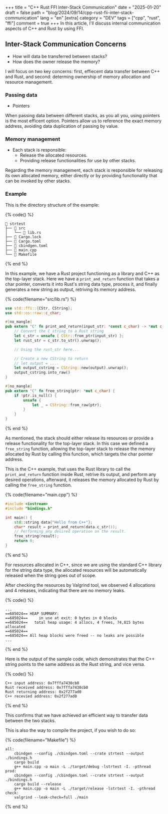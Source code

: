 +++
title = "C++ Rust FFI Inter-Stack Communication"
date = "2025-01-20"
draft = false
path = "blog/2024/09/14/cpp-rust-fii-inter-stack-communication"
lang = "en"
[extra]
category = "DEV"
tags = ["cpp", "rust", "ffi"]
comment = true
+++
In this article, I'll discuss internal communication aspects of C++ and Rust by using FFI.
<!-- more -->

## Inter-Stack Communication Concerns

* How will data be transferred between stacks?
* How does the owner release the memory?

I will focus on two key concerns: first, effiecent data transfer between C++ and Rust, and second: determing ownership of memory allocation and resource management.

### Passing data
* Pointers

When passing data between different stacks, as you all you, using pointers is the most efficent option.
Pointers allow us to reference the exact memory address, avoiding data duplication of passing by value.

### Memory management
* Each stack is responsible:
    * Release the allocated resources.
    * Providing release functionalities for use by other stacks.

Regarding the memory management, each stack is responsible for releasing its own allocated memory, either directly or by providing functionality that can be invoked by other stacks.

### Example

This is the directory structure of the example:

{% code() %}
```
 strtest
├──  src
│   └──  lib.rs
├──  Cargo.lock
├──  Cargo.toml
├──  cbindgen.toml
├──  main.cpp
└──  Makefile
```
{% end %}

In this example, we have a Rust project functioning as a library and C++ as the top-layer stack.
Here we have a `print_and_return` function that takes a char pointer, converts it into Rust's string data type, process it, and finally generates a new string as output, retriving its memory address.

{% code(filename="src/lib.rs") %}
```rust
use std::ffi::{CStr, CString};
use std::os::raw::c_char;

#[no_mangle]
pub extern "C" fn print_and_return(input_str: *const c_char) -> *mut c_char {
    // Convert the C string to a Rust string
    let c_str = unsafe { CStr::from_ptr(input_str) };
    let rust_str = c_str.to_str().unwrap();

    // Using the rust_str here...

    // Create a new CString to return
    // let output = ....
    let output_cstring = CString::new(output).unwrap();
    output_cstring.into_raw()
}

#[no_mangle]
pub extern "C" fn free_string(ptr: *mut c_char) {
    if !ptr.is_null() {
        unsafe {
            let _ = CString::from_raw(ptr);
        }
    }
}
```
{% end %}

As mentioned, the stack should either release its resources or provide a release functionality for the top-layer stack.
In this case we defined a `free_string` function, allowing the top-layer stack to release the memory allocated by Rust by calling this function, which targets the char pointer address.

This is the C++ example, that uses the Rust library to call the `print_and_return` function inside Rust, retrive its output, and perform any desired operations, afterward, it releases the memory allocated by Rust by calling the `free_string` function.

{% code(filename="main.cpp") %}
```c++
#include <iostream>
#include "bindings.h"

int main() {
    std::string data{"Hello from C++"};
    char* result = print_and_return(data.c_str());
    // Performing any desired operation on the result.
    free_string(result);
    return 0;
}
```
{% end %}

For resources allocated in C++, since we are using the standard C++ library for the string data type, the allocated resources will be automatically released when the string goes out of scope.

After checking the resources by Valgrind tool, we observed 4 allocations and 4 releases, indicating that there are no memory leaks.

{% code() %}
```
...
==685024== HEAP SUMMARY:
==685024==     in use at exit: 0 bytes in 0 blocks
==685024==   total heap usage: 4 allocs, 4 frees, 74,815 bytes allocated
==685024==
==685024== All heap blocks were freed -- no leaks are possible
...
```
{% end %}

Here is the output of the sample code, which demonstrates that the C++ string points to the same address as the Rust string, and vice versa.

{% code() %}
```
C++ input address: 0x7fffa7430cb0
Rust received address: 0x7fffa7430cb0
Rust returning address: 0x2f277ad0
C++ recevied address: 0x2f277ad0
```
{% end %}


This confirms that we have achieved an efficient way to transfer data between the two stacks.

This is also the way to compile the project, if you wish to do so:

{% code(filename="Makefile") %}
```make
all:
	cbindgen --config ./cbindgen.toml --crate strtest --output ./bindings.h
	cargo build
	g++ main.cpp -o main -L ./target/debug -lstrtest -I. -pthread
prod:
	cbindgen --config ./cbindgen.toml --crate strtest --output ./bindings.h
	cargo build --release
	g++ main.cpp -o main -L ./target/release -lstrtest -I. -pthread
check:
	valgrind --leak-check=full ./main
```
{% end %}
